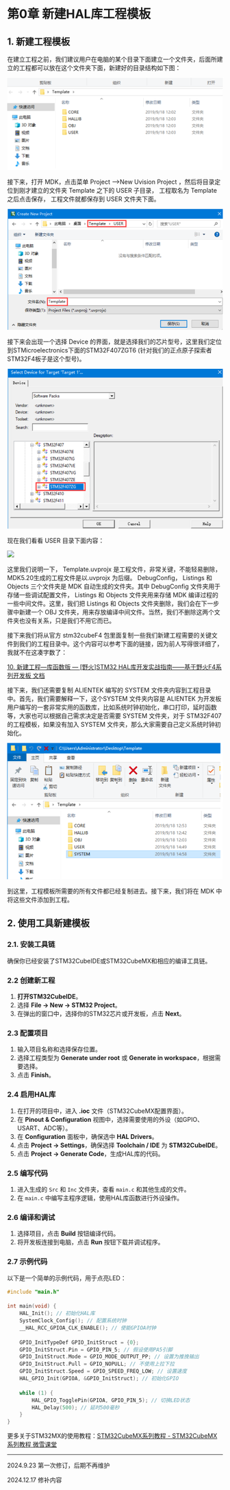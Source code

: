 # 第0章 新建HAL库工程模板

## 1. 新建工程模板

在建立工程之前，我们建议用户在电脑的某个目录下面建立一个文件夹，后面所建立的工程都可以放在这个文件夹下面，新建好的目录结构如下图：

![屏幕截图 2024-12-17 200137.png](https://raw.githubusercontent.com/hazy1k/My-drawing-bed/main/2024/12/17-20-01-52-屏幕截图%202024-12-17%20200137.png)

接下来，打开 MDK，点击菜单 Project –>New Uvision Project ，然后将目录定位到刚才建立的文件夹 Template 之下的 USER 子目录， 工程取名为 Template 之后点击保存， 工程文件就都保存到 USER 文件夹下面。

![屏幕截图 2024-12-17 200217.png](https://raw.githubusercontent.com/hazy1k/My-drawing-bed/main/2024/12/17-20-02-23-屏幕截图%202024-12-17%20200217.png)

接下来会出现一个选择 Device 的界面，就是选择我们的芯片型号，这里我们定位到STMicroelectronics下面的STM32F407ZGT6 (针对我们的正点原子探索者STM32F4板子是这个型号)。

![屏幕截图 2024-12-17 200315.png](https://raw.githubusercontent.com/hazy1k/My-drawing-bed/main/2024/12/17-20-03-20-屏幕截图%202024-12-17%20200315.png)

现在我们看看 USER 目录下面内容：

![](C:\Users\qiu\AppData\Roaming\marktext\images\2024-08-28-16-41-50-image.png)

这里我们说明一下， Template.uvprojx 是工程文件，非常关键，不能轻易删除， MDK5.20生成的工程文件是以.uvprojx 为后缀。 DebugConfig， Listings 和 Objects 三个文件夹是 MDK 自动生成的文件夹。其中 DebugConfig 文件夹用于存储一些调试配置文件， Listings 和 Objects 文件夹用来存储 MDK 编译过程的一些中间文件。这里，我们把 Listings 和 Objects 文件夹删除，我们会在下一步骤中新建一个 OBJ 文件夹，用来存放编译中间文件。当然，我们不删除这两个文件夹也没有关系，只是我们不用它而已。

接下来我们将从官方 stm32cubeF4 包里面复制一些我们新建工程需要的关键文件到我们的工程目录中。这个内容可以参考下面的链接，因为前人写得很详细了，我就不在这凑字数了：

[10. 新建工程—库函数版 — [野火]STM32 HAL库开发实战指南——基于野火F4系列开发板 文档](https://doc.embedfire.com/mcu/stm32/f4/hal_general/zh/latest/doc/chapter11/chapter11.html)

接下来，我们还需要复制 ALIENTEK 编写的 SYSTEM 文件夹内容到工程目录中。首先，我们需要解释一下，这个SYSTEM 文件夹内容是 ALIENTEK 为开发板用户编写的一套非常实用的函数库，比如系统时钟初始化，串口打印，延时函数等，大家也可以根据自己需求决定是否需要 SYSTEM 文件夹，对于 STM32F407 的工程模板，如果没有加入 SYSTEM 文件夹，那么大家需要自己定义系统时钟初始化。

![屏幕截图 2024-12-17 200824.png](https://raw.githubusercontent.com/hazy1k/My-drawing-bed/main/2024/12/17-20-08-35-屏幕截图%202024-12-17%20200824.png)

到这里，工程模板所需要的所有文件都已经复制进去。接下来，我们将在 MDK 中将这些文件添加到工程。

## 2. 使用工具新建模板

### 2.1. 安装工具链

确保你已经安装了STM32CubeIDE或STM32CubeMX和相应的编译工具链。

### 2.2 创建新工程

1. **打开STM32CubeIDE**。
2. 选择 **File -> New -> STM32 Project**。
3. 在弹出的窗口中，选择你的STM32芯片或开发板，点击 **Next**。

### 2.3 配置项目

1. 输入项目名称和选择保存位置。
2. 选择工程类型为 **Generate under root** 或 **Generate in workspace**，根据需要选择。
3. 点击 **Finish**。

### 2.4 启用HAL库

1. 在打开的项目中，进入 **.ioc** 文件（STM32CubeMX配置界面）。
2. 在 **Pinout & Configuration** 视图中，选择需要使用的外设（如GPIO、USART、ADC等）。
3. 在 **Configuration** 面板中，确保选中 **HAL Drivers**。
4. 点击 **Project -> Settings**，确保选择 **Toolchain / IDE** 为 **STM32CubeIDE**。
5. 点击 **Project -> Generate Code**，生成HAL库的代码。

### 2.5 编写代码

1. 进入生成的 `Src` 和 `Inc` 文件夹，查看 `main.c` 和其他生成的文件。
2. 在 `main.c` 中编写主程序逻辑，使用HAL库函数进行外设操作。

### 2.6 编译和调试

1. 选择项目，点击 **Build** 按钮编译代码。
2. 将开发板连接到电脑，点击 **Run** 按钮下载并调试程序。

### 2.7 示例代码

以下是一个简单的示例代码，用于点亮LED：

```c
#include "main.h"

int main(void) {
    HAL_Init(); // 初始化HAL库
    SystemClock_Config(); // 配置系统时钟
    __HAL_RCC_GPIOA_CLK_ENABLE(); // 使能GPIOA时钟

    GPIO_InitTypeDef GPIO_InitStruct = {0};
    GPIO_InitStruct.Pin = GPIO_PIN_5; // 假设使用PA5引脚
    GPIO_InitStruct.Mode = GPIO_MODE_OUTPUT_PP; // 设置为推挽输出
    GPIO_InitStruct.Pull = GPIO_NOPULL; // 不使用上拉下拉
    GPIO_InitStruct.Speed = GPIO_SPEED_FREQ_LOW; // 设置速度
    HAL_GPIO_Init(GPIOA, &GPIO_InitStruct); // 初始化GPIO

    while (1) {
        HAL_GPIO_TogglePin(GPIOA, GPIO_PIN_5); // 切换LED状态
        HAL_Delay(500); // 延时500毫秒
    }
}
```

更多关于STM32MX的使用教程：[STM32CubeMX系列教程 - STM32CubeMX系列教程 微雪课堂](https://www.waveshare.net/study/article-629-1.html?_dsign=8f9f177a)

---

2024.9.23 第一次修订，后期不再维护

2024.12.17 修补内容
